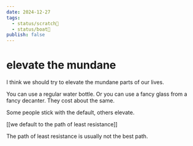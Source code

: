 ```yaml
---
date: 2024-12-27
tags:
  - status/scratch📝
  - status/boat🚤
publish: false
---
```

# elevate the mundane

I think we should try to elevate the mundane parts of our lives.

You can use a regular water bottle.
Or you can use a fancy glass from a fancy decanter. 
They cost about the same.

Some people stick with the default, others elevate.

[[we default to the path of least resistance]]

The path of least resistance is usually not the best path.

